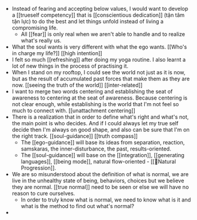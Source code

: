 - Instead of fearing and accepting below values, I would want to develop a [[trueself competency]] that is [[conscientious dedication]] (tận tâm tận lực) to do the best and let things unfold instead of living a compromising life.
    - All [[fear]] is only real when we aren't able to handle and to realize what's really us.
- What the soul wants is very different with what the ego wants. [[Who's in charge my life?]] [[high intention]]
- I felt so much [[refreshing]] after doing my yoga routine. I also learnt a lot of new things in the process of practising it.
- When I stand on my rooftop, I could see the world not just as it is now, but as the result of accumulated past forces that make them as they are now. [[seeing the truth of the world]] [[inter-related]]
- I want to merge two words centering and establishing the seat of awareness to centering at the seat of awareness. Because centering is not clear enough, while establishing is the world that I'm not feel so much to connect with. [[unattachment centering]]
- There is a realization that in order to define what's right and what's not, the main point is who decides. And if I could always let my true self decide then I'm always on good shape, and also can be sure that I'm on the right track. [[soul-guidance]] [[truth compass]]
    - The [[ego-guidance]] will base its ideas from separation, reaction, samskaras, the inner-disturbance, the past, results-oriented.
    - The [[soul-guidance]] will base on the [[integration]], [[generating languages]], [[being mode]], natural flow-oriented - [[🌱Natural Progression]].
- We are so misunderstood about the definition of what is normal, we are live in the unhealthy state of being, behaviors, choices but we believe they are normal. [[true normal]] need to be seen or else we will have no reason to cure ourselves.
    - In order to truly know what is normal, we need to know what is it and what is the method to find out what's normal?
- 
